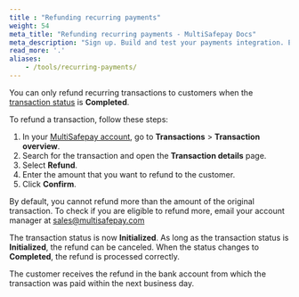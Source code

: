 ```yaml
---
title : "Refunding recurring payments"
weight: 54
meta_title: "Refunding recurring payments - MultiSafepay Docs"
meta_description: "Sign up. Build and test your payments integration. Explore our products and services. Use our API Reference, SDKs, and wrappers. Get support."
read_more: '.'
aliases:
    - /tools/recurring-payments/
---
```


You can only refund recurring transactions to customers when the [transaction status](/api/multisafepay-statuses/) is **Completed**. 

To refund a transaction, follow these steps:

1. In your [MultiSafepay account](https://merchant.multisafepay.com), go to **Transactions** > **Transaction overview**.
2. Search for the transaction and open the **Transaction details** page.
3. Select **Refund**.
5. Enter the amount that you want to refund to the customer.
6. Click **Confirm**.

By default, you cannot refund more than the amount of the original transaction. To check if you are eligible to refund more, email your account manager at <sales@multisafepay.com>

The transaction status is now **Initialized**. As long as the transaction status is **Initialized**, the refund can be canceled. When the status changes to **Completed**, the refund is processed correctly. 

The customer receives the refund in the bank account from which the transaction was paid within the next business day.
